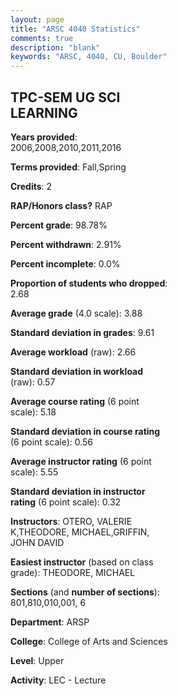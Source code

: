 ```yaml
---
layout: page
title: "ARSC 4040 Statistics"
comments: true
description: "blank"
keywords: "ARSC, 4040, CU, Boulder"
--- 
```

<head>
<script src="https://ajax.googleapis.com/ajax/libs/jquery/2.1.3/jquery.min.js"></script>
<script src="https://dl.dropboxusercontent.com/s/pc42nxpaw1ea4o9/highcharts.js?dl=0"></script>
<!-- <script src="../assets/js/highcharts.js"></script> -->
<style type="text/css">@font-face {
	font-family: "Bebas Neue";
	src: url(https://www.filehosting.org/file/details/544349/BebasNeue%20Regular.otf) format("opentype");
	}
	h1.Bebas { 
		font-family: "Bebas Neue", Verdana, Tahoma;
	}
</style>
</head>
<body>
	<div id="container" style="float: right; width: 45%; height: 88%; margin-left: 2.5%; margin-right: 2.5%;"></div>
	<script language="JavaScript">
		$(document).ready(function() {
		var chart = {type: 'column'};
		var title = {text: 'Grade Distribution'};
		var xAxis = {categories: ['A','B','C','D','F'],crosshair: true};
		var yAxis = {min: 0,title: {text: 'Percentage'}};
		var tooltip = {headerFormat: '<center><b><span style="font-size:20px">{point.key}</span></b></center>',
		               pointFormat: '<td style="padding:0"><b>{point.y:.1f}%</b></td>',
		               footerFormat: '</table>',shared: true,useHTML: true};
		var plotOptions = {column: {pointPadding: 0.0,borderWidth: 0}};  
		var credits = {enabled: false};var series= [{name: 'Percent',data: [89.81,10.19,0.0,0.0,0.0,]}];
		var json = {};
		json.chart = chart;
		json.title = title;
		json.tooltip = tooltip;
		json.xAxis = xAxis;
		json.yAxis = yAxis;  
		json.series = series;
		json.plotOptions = plotOptions;  
		json.credits = credits;
		$('#container').highcharts(json);
	});
	</script>
</body>
			   
## TPC-SEM UG SCI LEARNING

**Years provided**: 2006,2008,2010,2011,2016

**Terms provided**: Fall,Spring

**Credits**: 2

**RAP/Honors class?** RAP

**Percent grade**: 98.78%

**Percent withdrawn**: 2.91%

**Percent incomplete**: 0.0%

**Proportion of students who dropped**: 2.68

**Average grade** (4.0 scale): 3.88

**Standard deviation in grades**: 9.61

**Average workload** (raw): 2.66

**Standard deviation in workload** (raw): 0.57

**Average course rating** (6 point scale): 5.18

**Standard deviation in course rating** (6 point scale): 0.56

**Average instructor rating** (6 point scale): 5.55

**Standard deviation in instructor rating** (6 point scale): 0.32

**Instructors**: OTERO, VALERIE K,THEODORE, MICHAEL,GRIFFIN, JOHN DAVID

**Easiest instructor** (based on class grade): THEODORE, MICHAEL

**Sections** (and **number of sections**): 801,810,010,001, 6

**Department**: ARSP

**College**: College of Arts and Sciences

**Level**: Upper

**Activity**: LEC - Lecture